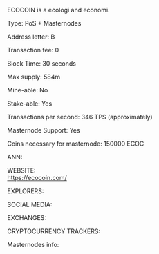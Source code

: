  ECOCOIN is a ecologi and economi.


Type: PoS + Masternodes

Address letter: B

Transaction fee: 0

Block Time: 30 seconds

Max supply: 584m

Mine-able: No

Stake-able: Yes

Transactions per second: 346 TPS (approximately)

Masternode Support: Yes

Coins necessary for masternode:  150000 ECOC

ANN:  


 WEBSITE:  
https://ecocoin.com/

 EXPLORERS:  



 SOCIAL MEDIA:  

 EXCHANGES:  

 CRYPTOCURRENCY TRACKERS:  


 Masternodes info:  

